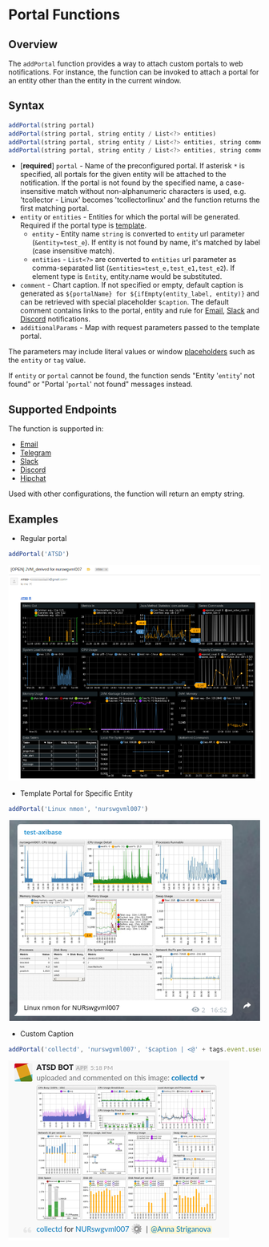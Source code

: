 # Portal Functions

## Overview

The `addPortal` function provides a way to attach custom portals to web notifications. For instance, the function can be invoked to attach a portal for an entity other than the entity in the current window.

## Syntax

```javascript
addPortal(string portal)
addPortal(string portal, string entity / List<?> entities)
addPortal(string portal, string entity / List<?> entities, string comment)
addPortal(string portal, string entity / List<?> entities, string comment, [] additionalParams)
```
* [**required**] `portal` - Name of the preconfigured portal. If asterisk `*` is specified, all portals for the given entity will be attached to the notification. If the portal is not found by the specified name, a case-insensitive match without non-alphanumeric characters is used, e.g. 'tcollector - Linux' becomes 'tcollectorlinux' and the function returns the first matching portal.
* `entity` or `entities` - Entities for which the portal will be generated. Required if the portal type is [template](../portals/portals-overview.md#template-portals).
  * `entity` - Entity name `string` is converted to `entity` url parameter (`&entity=test_e`). If entity is not found by name, it's matched by label (case insensitive match).
  * `entities` - `List<?>` are converted to `entities` url parameter as comma-separated list (`&entities=test_e,test_e1,test_e2`). If element type is `Entity`, entity.name would be substituted.
* `comment` - Chart caption. If not specified or empty, default caption is generated as `${portalName} for ${ifEmpty(entity_label, entity)}` and can be retrieved with special placeholder `$caption`. The default comment contains links to the portal, entity and rule for [Email](email.md), [Slack](notifications/slack.md) and [Discord](notifications/discord.md) notifications.
* `additionalParams` - Map with request parameters passed to the template portal.

The parameters may include literal values or window [placeholders](placeholders.md) such as the `entity` or `tag` value.

If `entity` or `portal` cannot be found, the function sends "Entity '`entity`' not found" or "Portal '`portal`' not found" messages instead.

## Supported Endpoints

The function is supported in:

* [Email](email.md)
* [Telegram](notifications/telegram.md)
* [Slack](notifications/slack.md)
* [Discord](notifications/discord.md)
* [Hipchat](notifications/hipchat.md)

Used with other configurations, the function will return an empty string.

## Examples

* Regular portal

```javascript
addPortal('ATSD')
```
![](images/functions-portal-1.png)


* Template Portal for Specific Entity

```javascript
addPortal('Linux nmon', 'nurswgvml007')
```
![](images/functions-portal-2.png)


* Custom Caption

```javascript
addPortal('collectd', 'nurswgvml007', '$caption | <@' + tags.event.user + '>')
```
![](images/functions-portal-3.png)
